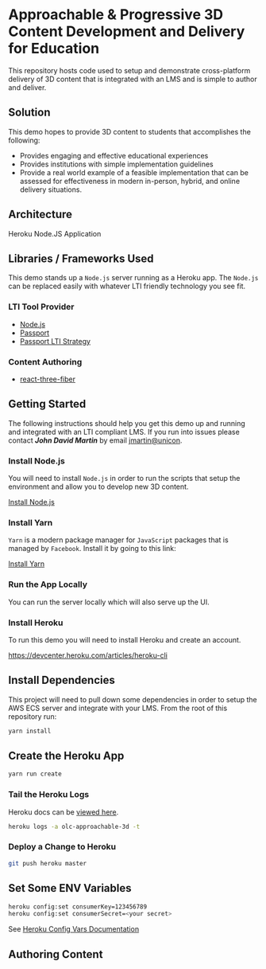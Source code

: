 # Approachable & Progressive 3D Content Development and Delivery for Education

This repository hosts code used to setup and demonstrate cross-platform delivery of 3D content that is integrated with an LMS and is simple to author and deliver.

## Solution

This demo hopes to provide 3D content to students that accomplishes the following:

- Provides engaging and effective educational experiences
- Provides institutions with simple implementation guidelines
- Provide a real world example of a feasible implementation that can be assessed for effectiveness in modern in-person, hybrid, and online delivery situations.

## Architecture

Heroku Node.JS Application

## Libraries / Frameworks Used

This demo stands up a `Node.js` server running as a Heroku app. The `Node.js` can be replaced easily with whatever LTI friendly technology you see fit.

### LTI Tool Provider

- [Node.js](https://nodejs.org/en/)
- [Passport](http://www.passportjs.org/)
- [Passport LTI Strategy](http://www.passportjs.org/packages/passport-lti/)


### Content Authoring

- [react-three-fiber](https://github.com/react-spring/react-three-fiber)

## Getting Started

The following instructions should help you get this demo up and running and integrated with an LTI compliant LMS. If you run into issues please contact ***John David Martin*** by email [jmartin@unicon](jmartin@unicon.net).

### Install Node.js

You will need to install `Node.js` in order to run the scripts that setup the environment and allow you to develop new 3D content.

[Install Node.js](https://nodejs.org/en/download/)

### Install Yarn

`Yarn` is a modern package manager for `JavaScript` packages that is managed by `Facebook`. Install it by going to this link:

[Install Yarn](https://yarnpkg.com/lang/en/docs/install)

### Run the App Locally

You can run the server locally which will also serve up the UI.

### Install Heroku

To run this demo you will need to install Heroku and create an account.

https://devcenter.heroku.com/articles/heroku-cli


## Install Dependencies

This project will need to pull down some dependencies in order to setup the AWS ECS server and integrate with your LMS. From the root of this repository run:

```bash
yarn install
```

## Create the Heroku App

```bash
yarn run create
```

### Tail the Heroku Logs

Heroku docs can be [viewed here](https://devcenter.heroku.com/articles/heroku-cli-commands).

```bash
heroku logs -a olc-approachable-3d -t
```

### Deploy a Change to Heroku

```bash
git push heroku master
```

## Set Some ENV Variables

```bash
heroku config:set consumerKey=123456789
heroku config:set consumerSecret=<your secret>
```

See [Heroku Config Vars Documentation](https://devcenter.heroku.com/articles/config-vars)

## Authoring Content


